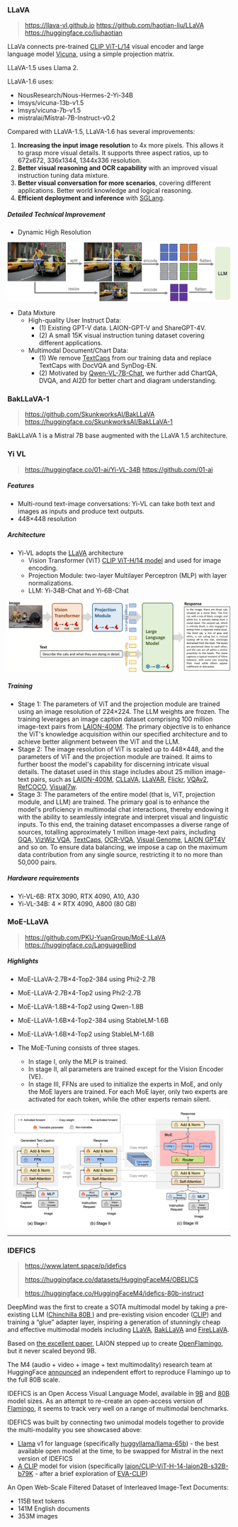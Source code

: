 

### LLaVA

> https://llava-vl.github.io
> https://github.com/haotian-liu/LLaVA
> https://huggingface.co/liuhaotian

LLaVa connects pre-trained [CLIP ViT-L/14](https://openai.com/research/clip) visual encoder and large language model [Vicuna](https://github.com/lm-sys/FastChat), using a simple projection matrix. 

LLaVA-1.5 uses Llama 2.

LLaVA-1.6 uses:

- NousResearch/Nous-Hermes-2-Yi-34B
- lmsys/vicuna-13b-v1.5
- lmsys/vicuna-7b-v1.5
- mistralai/Mistral-7B-Instruct-v0.2

Compared with LLaVA-1.5, LLaVA-1.6 has several improvements:

1. **Increasing the input image resolution** to 4x more  pixels. This allows it to grasp more visual details. It supports three  aspect ratios, up to 672x672, 336x1344, 1344x336 resolution.
2. **Better visual reasoning and OCR capability** with an improved visual instruction tuning data mixture.
3. **Better visual conversation for more scenarios**, covering different applications. Better world knowledge and logical reasoning.
4. **Efficient deployment and inference** with [SGLang](https://github.com/sgl-project/sglang).

##### Detailed Technical Improvement

- Dynamic High Resolution

![img](.multimodality-images/high_res_arch_v2.png)

- Data Mixture
  - High-quality User Instruct Data: 
    - (1) Existing GPT-V data. LAION-GPT-V and ShareGPT-4V. 
    - (2) A small 15K visual instruction tuning dataset covering different applications.
  - Multimodal Document/Chart Data:
    - (1) We remove [TextCaps](https://textvqa.org/textcaps/) from our training data and replace TextCaps with DocVQA and SynDog-EN.
    - (2) Motivated by [Qwen-VL-7B-Chat](https://huggingface.co/Qwen/Qwen-VL), we further add ChartQA, DVQA, and AI2D for better chart and diagram understanding.

### BakLLaVA-1

> https://github.com/SkunkworksAI/BakLLaVA
> https://huggingface.co/SkunkworksAI/BakLLaVA-1

BakLLaVA 1 is a Mistral 7B base augmented with the LLaVA 1.5 architecture.

### Yi VL

> https://huggingface.co/01-ai/Yi-VL-34B
> https://github.com/01-ai

##### Features

- Multi-round text-image conversations: Yi-VL can take both text and images as inputs and produce text outputs.
- 448×448 resolution

##### Architecture

- Yi-VL adopts the [LLaVA](https://github.com/haotian-liu/LLaVA) architecture
  - Vision Transformer (ViT) [CLIP ViT-H/14 model](https://huggingface.co/laion/CLIP-ViT-H-14-laion2B-s32B-b79K) and used for image encoding.
  - Projection Module: two-layer Multilayer Perceptron (MLP) with layer normalizations.
  - LLM: Yi-34B-Chat and Yi-6B-Chat

![image/png](.multimodality-images/EGVHSWG4kAcX01xDaoeXS.png)

##### Training

- Stage 1: The parameters of ViT and the projection module are  trained using an image resolution of 224×224. The LLM weights are  frozen. The training leverages an image caption dataset comprising 100  million image-text pairs from [LAION-400M](https://laion.ai/blog/laion-400-open-dataset/). The primary objective is to enhance the ViT's knowledge acquisition  within our specified architecture and to achieve better alignment  between the ViT and the LLM.
- Stage 2: The image resolution of ViT is scaled up to 448×448, and the parameters of ViT and the projection module are trained. It aims to further boost the model's capability for discerning intricate visual  details. The dataset used in this stage includes about 25 million image-text pairs, such as [LAION-400M](https://laion.ai/blog/laion-400-open-dataset/), [CLLaVA](https://huggingface.co/datasets/LinkSoul/Chinese-LLaVA-Vision-Instructions), [LLaVAR](https://llavar.github.io/), [Flickr](https://www.kaggle.com/datasets/hsankesara/flickr-image-dataset), [VQAv2](https://paperswithcode.com/dataset/visual-question-answering-v2-0), [RefCOCO](https://github.com/lichengunc/refer/tree/master), [Visual7w](http://ai.stanford.edu/~yukez/visual7w/).
- Stage 3: The parameters of the entire model (that is, ViT,  projection module, and LLM) are trained. The primary goal is to enhance  the model's proficiency in multimodal chat interactions, thereby  endowing it with the ability to seamlessly integrate and interpret  visual and linguistic inputs. To this end, the training dataset  encompasses a diverse range of sources, totalling approximately 1  million image-text pairs, including [GQA](https://cs.stanford.edu/people/dorarad/gqa/download.html), [VizWiz VQA](https://vizwiz.org/tasks-and-datasets/vqa/), [TextCaps](https://opendatalab.com/OpenDataLab/TextCaps), [OCR-VQA](https://ocr-vqa.github.io/), [Visual Genome](https://homes.cs.washington.edu/~ranjay/visualgenome/api.html), [LAION GPT4V](https://huggingface.co/datasets/laion/gpt4v-dataset) and so on. To ensure data balancing, we impose a cap on the maximum  data contribution from any single source, restricting it to no more than 50,000 pairs.

##### Hardware requirements 

- Yi-VL-6B: RTX 3090, RTX 4090, A10, A30
- Yi-VL-34B: 4 × RTX 4090, A800 (80 GB)

### MoE-LLaVA

> https://github.com/PKU-YuanGroup/MoE-LLaVA
> https://huggingface.co/LanguageBind

##### Highlights

- MoE-LLaVA-2.7B×4-Top2-384 using Phi2-2.7B
- MoE-LLaVA-2.7B×4-Top2 using Phi2-2.7B
- MoE-LLaVA-1.8B×4-Top2 using Qwen-1.8B
- MoE-LLaVA-1.6B×4-Top2-384 using StableLM-1.6B
- MoE-LLaVA-1.6B×4-Top2 using StableLM-1.6B

- The MoE-Tuning consists of three stages. 
  - In stage I, only the MLP is trained. 
  - In stage II, all parameters are trained except for the Vision Encoder (VE). 
  - In stage III, FFNs are used to initialize the experts in MoE, and only the MoE layers are trained. For each MoE layer, only two experts are activated for each token, while the other experts remain silent.

![image-20240205200704884](.multimodality-images/image-20240205200704884.png)

---

### IDEFICS

> https://www.latent.space/p/idefics
>
> https://huggingface.co/datasets/HuggingFaceM4/OBELICS
>
> https://huggingface.co/HuggingFaceM4/idefics-80b-instruct
>
> 

DeepMind was the first to create a SOTA multimodal model by taking a pre-existing LLM ([Chinchilla 80B ](https://arxiv.org/abs/2203.15556)) and pre-existing vision encoder ([CLIP](https://arxiv.org/abs/2103.00020)) and training a “glue” adapter layer, inspiring a generation of stunningly cheap and effective multimodal models including [LLaVA](https://x.com/ChunyuanLi/status/1710299381335798202?s=20), [BakLLaVA](https://github.com/SkunkworksAI/BakLLaVA) and [FireLLaVA](https://twitter.com/lqiao/status/1748243039766925351).

Based on [the excellent paper](https://storage.googleapis.com/deepmind-media/DeepMind.com/Blog/tackling-multiple-tasks-with-a-single-visual-language-model/flamingo.pdf), LAION stepped up to create [OpenFlamingo](https://laion.ai/blog/open-flamingo/), but it never scaled beyond 9B.

The M4 (audio + video +  image + text multimodality) research team at HuggingFace [announced](https://x.com/SanhEstPasMoi/status/1632775840135016448?s=20) an independent effort to reproduce Flamingo up to the full 80B scale.

IDEFICS is an Open Access Visual Language Model, available in [9B](https://huggingface.co/HuggingFaceM4/idefics-9b) and [80B](https://huggingface.co/HuggingFaceM4/idefics-80b) model sizes. As an attempt to re-create an open-access version of [Flamingo](https://arxiv.org/abs/2204.14198), it seems to track very well on a range of multimodal benchmarks.

IDEFICS was built by connecting two unimodal models together to provide the multi-modality you see showcased above:

- [Llama](https://huggingface.co/huggyllama/llama-65b) v1 for language (specifically [huggyllama/llama-65b](https://huggingface.co/huggyllama/llama-65b)) - the best available open model at the time, to be swapped for Mistral in the next version of IDEFICS
- [A CLIP](https://github.com/mlfoundations/open_clip) model for vision (specifically [laion/CLIP-ViT-H-14-laion2B-s32B-b79K](https://huggingface.co/laion/CLIP-ViT-H-14-laion2B-s32B-b79K) - after a brief exploration of [EVA-CLIP](https://huggingface.co/QuanSun/EVA-CLIP))

An Open Web-Scale Filtered Dataset of Interleaved Image-Text Documents:

- 115B text tokens
- 141M English documents
- 353M images
